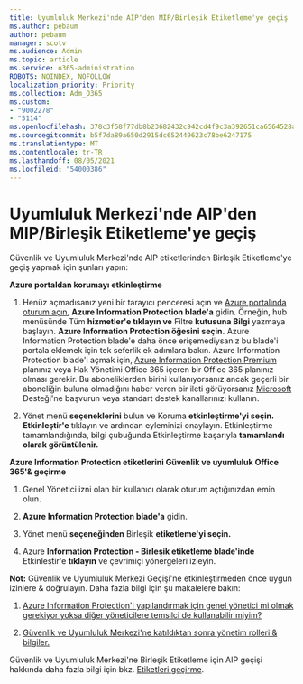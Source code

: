 ```yaml
---
title: Uyumluluk Merkezi'nde AIP'den MIP/Birleşik Etiketleme'ye geçiş
ms.author: pebaum
author: pebaum
manager: scotv
ms.audience: Admin
ms.topic: article
ms.service: o365-administration
ROBOTS: NOINDEX, NOFOLLOW
localization_priority: Priority
ms.collection: Adm_O365
ms.custom:
- "9002278"
- "5114"
ms.openlocfilehash: 378c3f58f77db8b23682432c942cd4f9c3a392651ca6564528a635724ad66a25
ms.sourcegitcommit: b5f7da89a650d2915dc652449623c78be6247175
ms.translationtype: MT
ms.contentlocale: tr-TR
ms.lasthandoff: 08/05/2021
ms.locfileid: "54000386"
---
```

# <a name="migration-from-aip-to-mipunified-labeling-in-the-compliance-center"></a>Uyumluluk Merkezi'nde AIP'den MIP/Birleşik Etiketleme'ye geçiş

Güvenlik ve Uyumluluk Merkezi'nde AIP etiketlerinden Birleşik Etiketleme'ye geçiş yapmak için şunları yapın:

**Azure portaldan korumayı etkinleştirme**

1. Henüz açmadısanız yeni bir tarayıcı penceresi açın ve [Azure portalında oturum açın.](https://docs.microsoft.com/azure/information-protection/deploy-use/configure-policy#signing-in-to-the-azure-portal) **Azure Information Protection blade'a** gidin. Örneğin, hub menüsünde Tüm **hizmetler'e tıklayın ve** Filtre **kutusuna Bilgi** yazmaya başlayın. **Azure Information Protection öğesini seçin.** Azure Information Protection blade'e daha önce erişemediysanız [](https://docs.microsoft.com/azure/information-protection/deploy-use/configure-policy#to-access-the-azure-information-protection-blade-for-the-first-time) bu blade'i portala eklemek için tek seferlik ek adımlara bakın. Azure Information Protection blade'i açmak için, [Azure Information Protection Premium](https://www.microsoft.com/cloud-platform/azure-information-protection-pricing) planınız veya Hak Yönetimi Office 365 içeren bir Office 365 planınız olması gerekir. Bu aboneliklerden birini kullanıyorsanız ancak geçerli bir aboneliğin buluna olmadığını haber veren bir ileti görüyorsanız [Microsoft](https://docs.microsoft.com/azure/information-protection/get-started/information-support#to-contact-microsoft-support) Desteği'ne başvurun veya standart destek kanallarınızı kullanın.

2. Yönet menü **seçeneklerini** bulun ve Koruma **etkinleştirme'yi seçin.** **Etkinleştir'e** tıklayın ve ardından eyleminizi onaylayın. Etkinleştirme tamamlandığında, bilgi çubuğunda Etkinleştirme başarıyla **tamamlandı olarak görüntülenir.**

**Azure Information Protection etiketlerini Güvenlik ve uyumluluk Office 365'& geçirme**

1. Genel Yönetici izni olan bir kullanıcı olarak oturum açtığınızdan emin olun.

2. **Azure Information Protection blade'a** gidin.

3. Yönet menü **seçeneğinden** Birleşik **etiketleme'yi seçin.**

4. Azure **Information Protection - Birleşik etiketleme blade'inde** Etkinleştir'e **tıklayın** ve çevrimiçi yönergeleri izleyin.

**Not:** Güvenlik ve Uyumluluk Merkezi Geçişi'ne etkinleştirmeden önce uygun izinlere & doğrulayın. Daha fazla bilgi için şu makalelere bakın:

1. [Azure Information Protection'i yapılandırmak için genel yönetici mi olmak gerekiyor yoksa diğer yöneticilere temsilci de kullanabilir miyim?](https://docs.microsoft.com/azure/information-protection/faqs#do-you-need-to-be-a-global-admin-to-configure-azure-information-protection-or-can-i-delegate-to-other-administrators)

2. [Güvenlik ve Uyumluluk Merkezi'ne katıldıktan sonra yönetim rolleri & bilgiler.](https://docs.microsoft.com/azure/information-protection/configure-policy-migrate-labels#important-information-about-administrative-roles)

Güvenlik ve Uyumluluk Merkezi'ne Birleşik Etiketleme için AIP geçişi hakkında daha fazla bilgi için bkz. [Etiketleri geçirme](https://docs.microsoft.com/azure/information-protection/configure-policy-migrate-labels).
